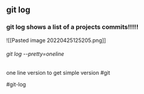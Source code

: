 ## git log

### git log shows a list of a projects commits!!!!!

![[Pasted image 20220425125205.png]]


 ###### git log --pretty=oneline
one line version to get simple version
#git 

#git-log
